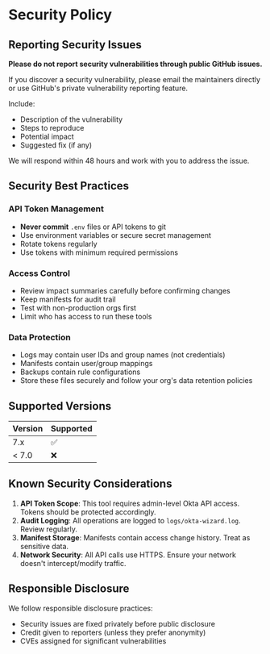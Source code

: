 # Security Policy

## Reporting Security Issues

**Please do not report security vulnerabilities through public GitHub issues.**

If you discover a security vulnerability, please email the maintainers directly or use GitHub's private vulnerability reporting feature.

Include:
- Description of the vulnerability
- Steps to reproduce
- Potential impact
- Suggested fix (if any)

We will respond within 48 hours and work with you to address the issue.

## Security Best Practices

### API Token Management
- **Never commit** `.env` files or API tokens to git
- Use environment variables or secure secret management
- Rotate tokens regularly
- Use tokens with minimum required permissions

### Access Control
- Review impact summaries carefully before confirming changes
- Keep manifests for audit trail
- Test with non-production orgs first
- Limit who has access to run these tools

### Data Protection
- Logs may contain user IDs and group names (not credentials)
- Manifests contain user/group mappings
- Backups contain rule configurations
- Store these files securely and follow your org's data retention policies

## Supported Versions

| Version | Supported          |
| ------- | ------------------ |
| 7.x     | :white_check_mark: |
| < 7.0   | :x:                |

## Known Security Considerations

1. **API Token Scope**: This tool requires admin-level Okta API access. Tokens should be protected accordingly.
2. **Audit Logging**: All operations are logged to `logs/okta-wizard.log`. Review regularly.
3. **Manifest Storage**: Manifests contain access change history. Treat as sensitive data.
4. **Network Security**: All API calls use HTTPS. Ensure your network doesn't intercept/modify traffic.

## Responsible Disclosure

We follow responsible disclosure practices:
- Security issues are fixed privately before public disclosure
- Credit given to reporters (unless they prefer anonymity)
- CVEs assigned for significant vulnerabilities
